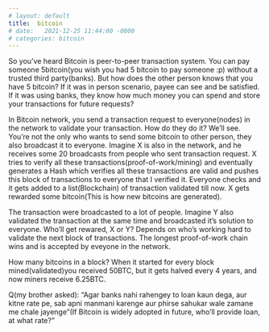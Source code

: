 ```yaml
---
# layout: default
title:  bitcoin
# date:   2021-12-25 11:44:00 -0000
# categories: bitcoin
---
```


So you’ve heard Bitcoin is peer-to-peer transaction system. You can pay someone 5bitcoin(you wish you had 5 bitcoin to pay someone :p) without a trusted third party(banks). But how does the other person knows that you have 5 bitcoin? If it was in person scenario, payee can see and be satisfied. If it was using banks, they know how much money you can spend and store your transactions for future requests?

In Bitcoin network, you send a transaction request to everyone(nodes) in the network to validate your transaction. How do they do it? We’ll see. You’re not the only who wants to send some bitcoin to other person, they also broadcast it to everyone. Imagine X is also in the network, and he receives some 20 broadcasts from people who sent transaction request. X tries to verify all these transactions(proof-of-work/mining) and eventually generates a Hash which verifies all these transactions are valid and pushes this block of transactions to everyone that I verified it. Everyone checks and it gets added to a list(Blockchain) of transaction validated till now. X gets rewarded some bitcoin(This is how new bitcoins are generated). 

The transaction were broadcasted to a lot of people. Imagine Y also validated the transaction at the same time and broadcasted it’s solution to everyone. Who’ll get rewared, X or Y? Depends on who’s working hard to validate the next block of transactions. The longest proof-of-work chain wins and is accepted by eveyone in the network. 

How many bitcoins in a block? When it started for every block mined(validated)you received 50BTC, but it gets halved every 4 years, and now miners receive 6.25BTC.

Q(my brother asked): “Agar banks nahi rahengey to loan kaun dega, aur kitne rate pe, sab apni manmani karenge aur phirse sahukar wale zamane me chale jayenge”(If Bitcoin is widely adopted in future, who’ll provide loan, at what rate?”
